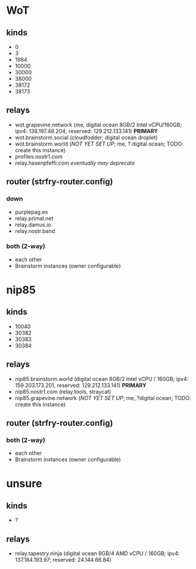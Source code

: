 # WoT

## kinds
- 0
- 3
- 1984
- 10000
- 30000
- 38000
- 38172
- 38173

## relays
- wot.grapevine.network (me, digital ocean 8GB/2 Intel vCPU/160GB; ipv4: 138.197.48.204; reserved: 129.212.133.141) **PRIMARY**
- wot.brainstorm.social (cloudfodder; digital ocean droplet)
- wot.brainstorm.world (*NOT YET SET UP*; me, ? digital ocean; TODO: create this instance)
- profiles.nostr1.com
- relay.hasenpfeffr.com *eventually may deprecate*

## router (strfry-router.config)

### down
- purplepag.es
- relay.primal.net
- relay.damus.io
- relay.nostr.band

### both (2-way)
- each other
- Brainstorm instances (owner configurable)

# nip85

## kinds
- 10040
- 30382
- 30383
- 30384

## relays
- nip85.brainstorm.world (digital ocean 8GB/2 Intel vCPU / 160GB; ipv4: 159.203.173.201, reserved: 129.212.133.141) **PRIMARY**
- nip85.nostr1.com (relay.tools, straycat)
- nip85.grapevine.network (*NOT YET SET UP*; me, ?digital ocean; TODO: create this instance) 

## router (strfry-router.config)

### both (2-way)
- each other
- Brainstorm instances (owner configurable)

# unsure

## kinds
- ?

## relays
- relay.tapestry.ninja (digital ocean 8GB/4 AMD vCPU / 160GB; ipv4: 137.184.193.97; reserved: 24.144.66.84)